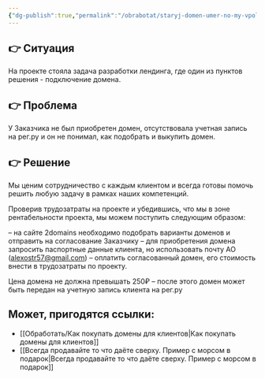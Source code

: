 ```yaml
---
{"dg-publish":true,"permalink":"/obrabotat/staryj-domen-umer-no-my-vpolne-mozhem-podarit-novyj-nam-ne-dorogo-a-klientu-priyatno/"}
---
```


## **👉 Ситуация**

На проекте стояла задача разработки лендинга, где один из пунктов решения - подключение домена.

## **👉 Проблема**

У Заказчика не был приобретен домен, отсутствовала учетная запись на рег.ру и он не понимал, как подобрать и выкупить домен.

## **👉 Решение**

Мы ценим сотрудничество с каждым клиентом и всегда готовы помочь решить любую задачу в рамках наших компетенций.

Проверив трудозатраты на проекте и убедившись, что мы в зоне рентабельности проекта, мы можем поступить следующим образом:

– на сайте 2domains необходимо подобрать варианты доменов и отправить на согласование Заказчику
– для приобретения домена запросить паспортные данные клиента, но использовать почту АО ([alexostr57@gmail.com](mailto:alexostr57@gmail.com))
– оплатить согласованный домен, его стоимость внести в трудозатраты по проекту.

Цена домена не должна превышать 250₽
– после этого домен может быть передан на учетную запись клиента на рег.ру


## Может, пригодятся ссылки:
- [[Обработать/Как покупать домены для клиентов\|Как покупать домены для клиентов]]
- [[Всегда продавайте то что даёте сверху. Пример с морсом в подарок\|Всегда продавайте то что даёте сверху. Пример с морсом в подарок]]
